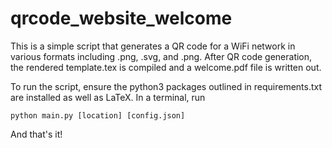# qrcode_website_welcome

This is a simple script that generates a QR code for a WiFi network in various formats including .png, .svg, and .png. After QR code generation, the rendered template.tex is compiled and a welcome.pdf file is written out.

To run the script, ensure the python3 packages outlined in requirements.txt are installed as well as LaTeX. In a terminal, run
```
python main.py [location] [config.json]
```

And that's it!
